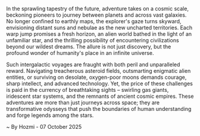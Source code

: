 
In the sprawling tapestry of the future, adventure takes on a cosmic scale, beckoning pioneers to journey between planets and across vast galaxies. No longer confined to earthly maps, the explorer's gaze turns skyward, envisioning distant suns and nebulae as the new uncharted territories. Each warp jump promises a fresh horizon, an alien world bathed in the light of an unfamiliar star, and the thrilling possibility of encountering civilizations beyond our wildest dreams. The allure is not just discovery, but the profound wonder of humanity's place in an infinite universe.

Such intergalactic voyages are fraught with both peril and unparalleled reward. Navigating treacherous asteroid fields, outsmarting enigmatic alien entities, or surviving on desolate, oxygen-poor moons demands courage, sharp intellect, and advanced technology. Yet, the price of these challenges is paid in the currency of breathtaking sights – swirling gas giants, iridescent star systems, and the remnants of ancient cosmic empires. These adventures are more than just journeys across space; they are transformative odysseys that push the boundaries of human understanding and forge legends among the stars.

~ By Hozmi - 07 October 2025
